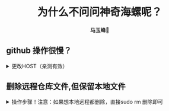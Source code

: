 # <div align='center'> 为什么不问问神奇海螺呢？ </div>
#### <p align = "center">马玉峰📜</p>

## github 操作很慢？

<details>

<summary>更改HOST（亲测有效）</summary>

- 获取github的IP

```bash
nslookup github.global.ssl.fastly.net
nslookup github.com
# 记录下IP ADDRESS,分别记录其IP地址为IPA,IPB。
```

- 编辑HOST
```bash
sudo vim /etc/hosts
将以下两行添加到末尾

github.global.ssl.fastly.net IPA
github.com IPB
```

- 刷新DNS缓存

```bash
#ubuntu
sudo /etc/init.d/networking restart
#再次git clone，速度直接起飞
```
</details>

## 删除远程仓库文件,但保留本地文件
<details>
<summary>操作步骤！注意：如果想本地远程都删除，直接sudo rm 删除即可</summary>

- 如果文件还未提交，直接把要文件添加到.gitignore中。
- 如果文件已经提交，先添加到.gitignore中，然后
```bash
git rm -r --cached .
git add .
git commit -m "清理git缓存"

git push origin 分支名
```
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

## 神奇代码
https://s.trojanflare.com/subscription/shadowrocket/571e5f5c-a842-41f4-8d91-8ec3a77b4eda

github access code:
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 # 2023.11.13日已退休
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 # 已退休
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

https://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@github.com/mx2013713828/sdlg_work.git

FTP: CPEwifi密码：Aa987654321，服务器IP 192.168.1.111，用户名：apple 密码：apple

github recovery code:
7bdf9-ff289 
09128-87608 
7bf6e-c296b 
2ccfd-315b1 
3f72f-18a9a 
df8f2-19042 
d43ce-37c53 
177af-764bd 
76091-8ccd5 
e5179-0be2e 
a9f0d-50043 
f1609-8c06b 
6ce08-fd121 
ba92a-4600a 
668d3-e387f 
8c262-f25ba
